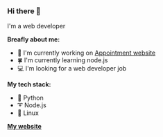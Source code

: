 ### Hi there 👋

I'm a web developer

**Breafly about me:**

- 🔭 I'm currently working on [Appointment website](https://github.com/Sasha-hk/Appointment-website "link to the repository")
- 🍀 I'm currently learning node.js
- 💻 I'm looking for a web developer job

**My tech stack:**

- 🐍 Python
- ➰ Node.js
- 🐧 Linux

**[My website](https://petryk.me "Petryk Oleksandr's website")**
